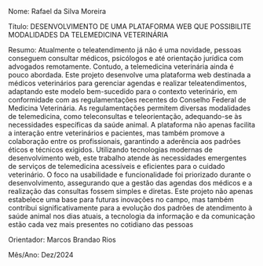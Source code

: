 Nome: Rafael da Silva Moreira

Título: DESENVOLVIMENTO DE UMA PLATAFORMA WEB QUE POSSIBILITE MODALIDADES DA TELEMEDICINA VETERINÁRIA

Resumo: Atualmente o teleatendimento já não é uma novidade, pessoas conseguem consultar
médicos, psicólogos e até orientação jurídica com advogados remotamente. Contudo, a
telemedicina veterinária ainda é pouco abordada. Este projeto desenvolve uma
plataforma web destinada a médicos veterinários para gerenciar agendas e realizar
teleatendimentos, adaptando este modelo bem-sucedido para o contexto veterinário,
em conformidade com as regulamentações recentes do Conselho Federal de Medicina
Veterinária. As regulamentações permitem diversas modalidades de telemedicina,
como teleconsultas e teleorientação, adequando-se às necessidades específicas da
saúde animal. A plataforma não apenas facilita a interação entre veterinários e
pacientes, mas também promove a colaboração entre os profissionais, garantindo a
aderência aos padrões éticos e técnicos exigidos. Utilizando tecnologias modernas de
desenvolvimento web, este trabalho atende às necessidades emergentes de serviços de
telemedicina acessíveis e eficientes para o cuidado veterinário. O foco na usabilidade e
funcionalidade foi priorizado durante o desenvolvimento, assegurando que a gestão
das agendas dos médicos e a realização das consultas fossem simples e diretas. Este
projeto não apenas estabelece uma base para futuras inovações no campo, mas
também contribui significativamente para a evolução dos padrões de atendimento à
saúde animal nos dias atuais, a tecnologia da informação e da comunicação estão cada
vez mais presentes no cotidiano das pessoas


Orientador: Marcos Brandao Rios


Mês/Ano: Dez/2024
